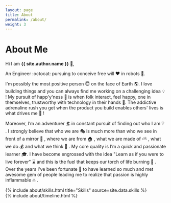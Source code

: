 ```yaml
---
layout: page
title: About
permalink: /about/
weight: 3
---
```


# **About Me**

Hi I am **{{ site.author.name }}** :wave:,<br>

An Engineer :octocat: pursuing to conceive free will :heart: in robots :robot:. 

I'm possibly the most positive person :innocent: on the face of Earth :earth_americas:. I love building things and you can always find me working on a challenging idea :bulb: ! My pursuit of happ'y'ness :angel: is when folk interact, feel happy, one in themselves, trustworthy with technology in their hands :gift:. The addictive adrenaline rush you get when the product you build enables others' lives is what drives me :rocket: !

Moreover, I’m an adventurer :surfer: in constant pursuit of finding out who I am :grey_question: . I strongly believe that who we are :performing_arts: is much more than who we see in front of a mirror :dancer: , where we are from :house: , what we are made of :partly_sunny: , what we do :moneybag: and what we think :thought_balloon: . My core quality is I’m a quick and passionate learner :mortar_board:. I have become engrossed with the idea "Learn as if you were to live forever" :hourglass: and this is the fuel that keeps our torch of life burning :volcano: . Over the years I've been fortunate :pray: to have learned so much and met awesome gem of people leading me to realize that passion is highly inflammable :fire: . 

<div class="row">
{% include about/skills.html title="Skills" source=site.data.skills %}
</div>

<div class="row">
{% include about/timeline.html %}
</div>